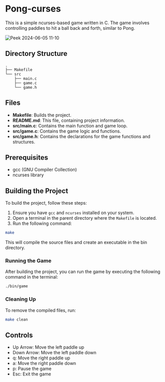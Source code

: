 # Pong-curses

This is a simple ncurses-based game written in C. The game involves controlling paddles to hit a ball back and forth, similar to Pong.

![Peek 2024-06-05 11-10](https://github.com/djeada/Pong-Curses/assets/37275728/3add03c8-3a09-4fb8-a9cc-7791651aea1e)

## Directory Structure

```
.
├── Makefile
└── src
    ├── main.c
    ├── game.c
    └── game.h
```

## Files

- **Makefile**: Builds the project.
- **README.md**: This file, containing project information.
- **src/main.c**: Contains the main function and game loop.
- **src/game.c**: Contains the game logic and functions.
- **src/game.h**: Contains the declarations for the game functions and structures.

## Prerequisites

- gcc (GNU Compiler Collection)
- ncurses library

## Building the Project

To build the project, follow these steps:

1. Ensure you have `gcc` and `ncurses` installed on your system.
2. Open a terminal in the parent directory where the `Makefile` is located.
3. Run the following command:

 ```sh
 make
```

This will compile the source files and create an executable in the bin directory.

### Running the Game

After building the project, you can run the game by executing the following command in the terminal:

```sh
./bin/game
```

### Cleaning Up

To remove the compiled files, run:

```sh
make clean
```

## Controls

- Up Arrow: Move the left paddle up
- Down Arrow: Move the left paddle down
- q: Move the right paddle up
- a: Move the right paddle down
- p: Pause the game
- Esc: Exit the game



